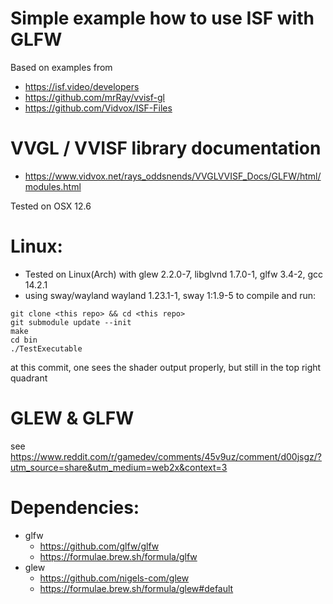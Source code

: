 # Simple example how to use ISF with GLFW
Based on examples from
- https://isf.video/developers
- https://github.com/mrRay/vvisf-gl
- https://github.com/Vidvox/ISF-Files

# VVGL / VVISF library documentation
- https://www.vidvox.net/rays_oddsnends/VVGLVVISF_Docs/GLFW/html/modules.html

Tested on OSX 12.6

# Linux:
- Tested on Linux(Arch) with glew 2.2.0-7, libglvnd 1.7.0-1, glfw 3.4-2, gcc 14.2.1
- using sway/wayland wayland 1.23.1-1, sway 1:1.9-5
to compile and run:
```
git clone <this repo> && cd <this repo>
git submodule update --init
make
cd bin
./TestExecutable
```
at this commit, one sees the shader output properly, but still in the top right quadrant

# GLEW & GLFW
see https://www.reddit.com/r/gamedev/comments/45v9uz/comment/d00jsgz/?utm_source=share&utm_medium=web2x&context=3

# Dependencies:
- glfw
  - https://github.com/glfw/glfw
  - https://formulae.brew.sh/formula/glfw
- glew
  - https://github.com/nigels-com/glew
  - https://formulae.brew.sh/formula/glew#default
